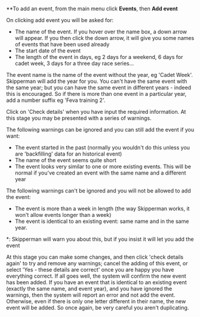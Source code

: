**To add an event, from the main menu click **Events**, then **Add event**

On clicking add event you will be asked for:

- The name of the event. If you hover over the name box, a down arrow will appear. If you then click the down arrow, it will give you some names of events that have been used already
- The start date of the event
- The length of the event in days, eg 2 days for a weekend, 6 days for cadet week, 3 days for a three day race series...

The event name is the name of the event without the year, eg 'Cadet Week'. Skipperman will add the year for you. You can't have the same event with the same year; but you can have the same event in different years - indeed this is encouraged. So if there is more than one event in a particular year, add a number suffix eg 'Feva training 2'.

Click on 'Check details' when you have input the required information. At this stage you may be presented with a series of warnings.

The following warnings can be ignored and you can still add the event if you want:
- The event started in the past (normally you wouldn't do this unless you are 'backfilling' data for an historical event) 
- The name of the event seems quite short 
- The event looks very similar to one or more existing events. This will be normal if you've created an event with the same name and a different year

The following warnings can't be ignored and you will not be allowed to add the event:
- The event is more than a week in length (the way Skipperman works, it won't allow events longer than a week)
- The event is identical to an existing event: same name and in the same year.

*: Skipperman will warn you about this, but if you insist it will let you add the event

At this stage you can make some changes, and then click 'check details again' to try and remove any warnings; cancel the adding of this event, or select 'Yes - these details are correct' once you are happy you have everything correct. If all goes well, the system will confirm the new event has been added. If you have an event that is identical to an existing event (exactly the same name, and event year), and you have ignored the warnings, then the system will report an error and not add the event. Otherwise, even if there is only one letter different in their name, the new event will be added. So once again, be very careful you aren't duplicating.
